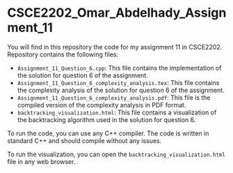# CSCE2202_Omar_Abdelhady_Assignment_11
You will find in this repository the code for my assignment 11 in CSCE2202.
Repository contains the following files:
- `Assignment_11_Question_6.cpp`: This file contains the implementation of the solution for question 6 of the assignment.
- `Assignment_11_Question_6_complexity_analysis.tex`: This file contains the complexity analysis of the solution for question 6 of the assignment.
- `Assignment_11_Question_6_complexity_analysis.pdf`: This file is the compiled version of the complexity analysis in PDF format.
- `backtracking_visualization.html`: This file contains a visualization of the backtracking algorithm used in the solution for question 6.

To run the code, you can use any C++ compiler. The code is written in standard C++ and should compile without any issues.

To run the visualization, you can open the `backtracking_visualization.html` file in any web browser.